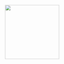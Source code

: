 <img height="180em" src="https://github-readme-stats.vercel.app/api?username=HauseWasTaken&show_icons=true&hide_border=true&&count_private=false&include_all_commits=true" />
